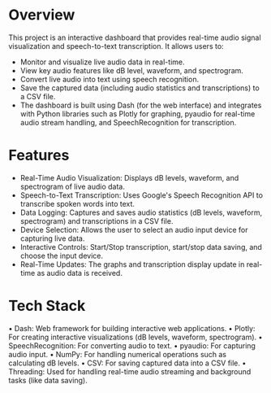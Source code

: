 # Overview
This project is an interactive dashboard that provides real-time audio signal visualization and speech-to-text transcription. It allows users to:
- Monitor and visualize live audio data in real-time.
- View key audio features like dB level, waveform, and spectrogram.
- Convert live audio into text using speech recognition.
- Save the captured data (including audio statistics and transcriptions) to a CSV file.
- The dashboard is built using Dash (for the web interface) and integrates with Python libraries such as Plotly for graphing, pyaudio for real-time audio stream handling, and SpeechRecognition for transcription.

# Features
-	Real-Time Audio Visualization: Displays dB levels, waveform, and spectrogram of live audio data.
-	Speech-to-Text Transcription: Uses Google's Speech Recognition API to transcribe spoken words into text.
-	Data Logging: Captures and saves audio statistics (dB levels, waveform, spectrogram) and transcriptions in a CSV file.
-	Device Selection: Allows the user to select an audio input device for capturing live data.
-	Interactive Controls: Start/Stop transcription, start/stop data saving, and choose the input device.
-	Real-Time Updates: The graphs and transcription display update in real-time as audio data is received.


# Tech Stack
•	Dash: Web framework for building interactive web applications.
•	Plotly: For creating interactive visualizations (dB levels, waveform, spectrogram).
•	SpeechRecognition: For converting audio to text.
•	pyaudio: For capturing audio input.
•	NumPy: For handling numerical operations such as calculating dB levels.
•	CSV: For saving captured data into a CSV file.
•	Threading: Used for handling real-time audio streaming and background tasks (like data saving).
